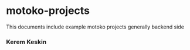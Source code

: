 # motoko-projects

This documents include example motoko projects generally backend side
### Kerem Keskin
